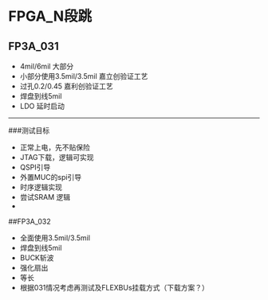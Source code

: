 # FPGA_N段跳

## FP3A_031
* 4mil/6mil 大部分
* 小部分使用3.5mil/3.5mil           嘉立创验证工艺
* 过孔0.2/0.45                        嘉利创验证工艺
* 焊盘到线5mil
* LDO 延时启动

---------
###测试目标
* 正常上电，先不贴保险
* JTAG下载，逻辑可实现
* QSPI引导
* 外置MUC的spi引导
* 时序逻辑实现
* 尝试SRAM 逻辑
* 

##FP3A_032
* 全面使用3.5mil/3.5mil
* 焊盘到线5mil
* BUCK斩波
* 强化扇出
* 等长
* 根据031情况考虑再测试及FLEXBUs挂载方式（下载方案？）




